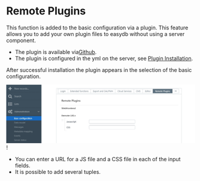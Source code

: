 # Remote Plugins

This function is added to the basic configuration via a plugin. This feature allows you to add your own plugin files to easydb without using a server component.

* The plugin is available via[Github](https://github.com/programmfabrik/easydb-remote-plugin).
* The plugin is configured in the yml on the server, see [Plugin Installation](../../sysadmin/plugin/plugin.html).

After successful installation the plugin appears in the selection of the basic configuration.

![](remote_plugin_en.jpg)!

* You can enter a URL for a JS file and a CSS file in each of the input fields.
* It is possible to add several tuples.
